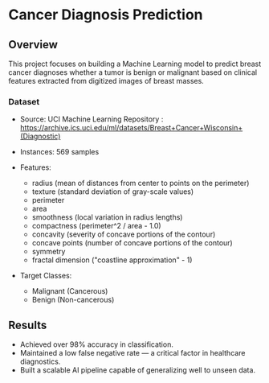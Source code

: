 # Cancer Diagnosis Prediction

## Overview
This project focuses on building a Machine Learning model to predict breast cancer diagnoses  whether a tumor is benign or malignant based on clinical features extracted from digitized images of breast masses.

### Dataset
- Source: UCI Machine Learning Repository : https://archive.ics.uci.edu/ml/datasets/Breast+Cancer+Wisconsin+(Diagnostic)
- Instances: 569 samples
- Features:
  - radius (mean of distances from center to points on the perimeter)
  - texture (standard deviation of gray-scale values)
  - perimeter
  - area
  - smoothness (local variation in radius lengths)
  - compactness (perimeter^2 / area - 1.0)
  - concavity (severity of concave portions of the contour)
  - concave points (number of concave portions of the contour)
  - symmetry
  - fractal dimension ("coastline approximation" - 1)

- Target Classes:
  - Malignant (Cancerous)
  - Benign (Non-cancerous)

## Results
- Achieved over 98% accuracy in classification.
- Maintained a low false negative rate — a critical factor in healthcare diagnostics.
- Built a scalable AI pipeline capable of generalizing well to unseen data.
